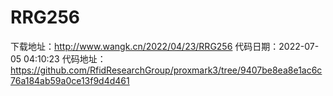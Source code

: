 # RRG256
下载地址：http://www.wangk.cn/2022/04/23/RRG256
代码日期：2022-07-05 04:10:23
代码地址：https://github.com/RfidResearchGroup/proxmark3/tree/9407be8ea8e1ac6c76a184ab59a0ce13f9d4d461

